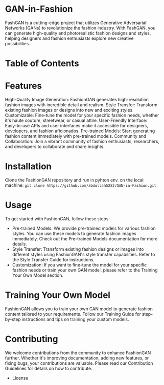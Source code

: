 # GAN-in-Fashion
FashGAN  is a cutting-edge project that utilizes Generative Adversarial Networks (GANs) to revolutionize the fashion industry. With FashGAN, you can generate high-quality and photorealistic fashion designs and styles, helping designers and fashion enthusiasts explore new creative possibilities.
# Table of Contents

# Features
High-Quality Image Generation: FashionGAN generates high-resolution fashion images with incredible detail and realism.
Style Transfer: Transform existing fashion images or designs into new and exciting styles.
Customizable: Fine-tune the model for your specific fashion needs, whether it's haute couture, streetwear, or casual attire.
User-Friendly Interface: Easy-to-use APIs and user interfaces make it accessible for designers, developers, and fashion aficionados.
Pre-trained Models: Start generating fashion content immediately with pre-trained models.
Community and Collaboration: Join a vibrant community of fashion enthusiasts, researchers, and developers to collaborate and share insights.
# Installation
Clone the FashionGAN repository and run in pyhton env. on the local machine: 
``` git clone https://github.com/abdullah5282/GAN-in-Fashion.git ```

# Usage
To get started with FashionGAN, follow these steps:
* Pre-trained Models: We provide pre-trained models for various fashion styles. You can use these models to generate fashion images immediately. Check out the Pre-trained Models documentation for more details.
* Style Transfer: Transform existing fashion designs or images into different styles using FashionGAN's style transfer capabilities. Refer to the Style Transfer Guide for instructions.
* Customization: If you want to fine-tune the model for your specific fashion needs or train your own GAN model, please refer to the Training Your Own Model section.

# Training Your Own Model
FashionGAN allows you to train your own GAN model to generate fashion content tailored to your requirements. Follow our Training Guide for step-by-step instructions and tips on training your custom models.
# Contributing
We welcome contributions from the community to enhance FashionGAN further. Whether it's improving documentation, adding new features, or fixing bugs, your contributions are valuable. Please read our Contribution Guidelines for details on how to contribute.
* License
